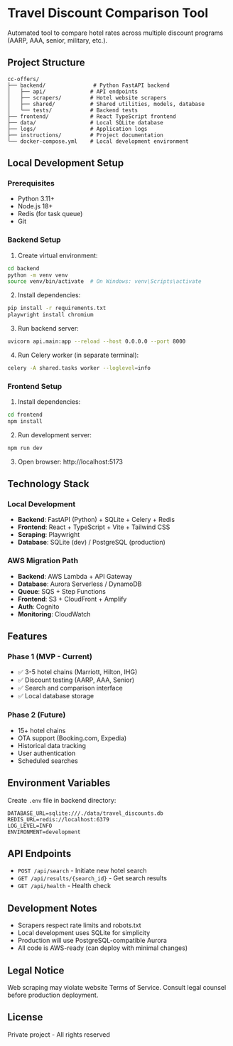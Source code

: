 # Travel Discount Comparison Tool

Automated tool to compare hotel rates across multiple discount programs (AARP, AAA, senior, military, etc.).

## Project Structure

```
cc-offers/
├── backend/               # Python FastAPI backend
│   ├── api/              # API endpoints
│   ├── scrapers/         # Hotel website scrapers
│   ├── shared/           # Shared utilities, models, database
│   └── tests/            # Backend tests
├── frontend/             # React TypeScript frontend
├── data/                 # Local SQLite database
├── logs/                 # Application logs
├── instructions/         # Project documentation
└── docker-compose.yml    # Local development environment
```

## Local Development Setup

### Prerequisites
- Python 3.11+
- Node.js 18+
- Redis (for task queue)
- Git

### Backend Setup

1. Create virtual environment:
```bash
cd backend
python -m venv venv
source venv/bin/activate  # On Windows: venv\Scripts\activate
```

2. Install dependencies:
```bash
pip install -r requirements.txt
playwright install chromium
```

3. Run backend server:
```bash
uvicorn api.main:app --reload --host 0.0.0.0 --port 8000
```

4. Run Celery worker (in separate terminal):
```bash
celery -A shared.tasks worker --loglevel=info
```

### Frontend Setup

1. Install dependencies:
```bash
cd frontend
npm install
```

2. Run development server:
```bash
npm run dev
```

3. Open browser: http://localhost:5173

## Technology Stack

### Local Development
- **Backend**: FastAPI (Python) + SQLite + Celery + Redis
- **Frontend**: React + TypeScript + Vite + Tailwind CSS
- **Scraping**: Playwright
- **Database**: SQLite (dev) / PostgreSQL (production)

### AWS Migration Path
- **Backend**: AWS Lambda + API Gateway
- **Database**: Aurora Serverless / DynamoDB
- **Queue**: SQS + Step Functions
- **Frontend**: S3 + CloudFront + Amplify
- **Auth**: Cognito
- **Monitoring**: CloudWatch

## Features

### Phase 1 (MVP - Current)
- ✅ 3-5 hotel chains (Marriott, Hilton, IHG)
- ✅ Discount testing (AARP, AAA, Senior)
- ✅ Search and comparison interface
- ✅ Local database storage

### Phase 2 (Future)
- 15+ hotel chains
- OTA support (Booking.com, Expedia)
- Historical data tracking
- User authentication
- Scheduled searches

## Environment Variables

Create `.env` file in backend directory:
```
DATABASE_URL=sqlite:///./data/travel_discounts.db
REDIS_URL=redis://localhost:6379
LOG_LEVEL=INFO
ENVIRONMENT=development
```

## API Endpoints

- `POST /api/search` - Initiate new hotel search
- `GET /api/results/{search_id}` - Get search results
- `GET /api/health` - Health check

## Development Notes

- Scrapers respect rate limits and robots.txt
- Local development uses SQLite for simplicity
- Production will use PostgreSQL-compatible Aurora
- All code is AWS-ready (can deploy with minimal changes)

## Legal Notice

Web scraping may violate website Terms of Service. Consult legal counsel before production deployment.

## License

Private project - All rights reserved
